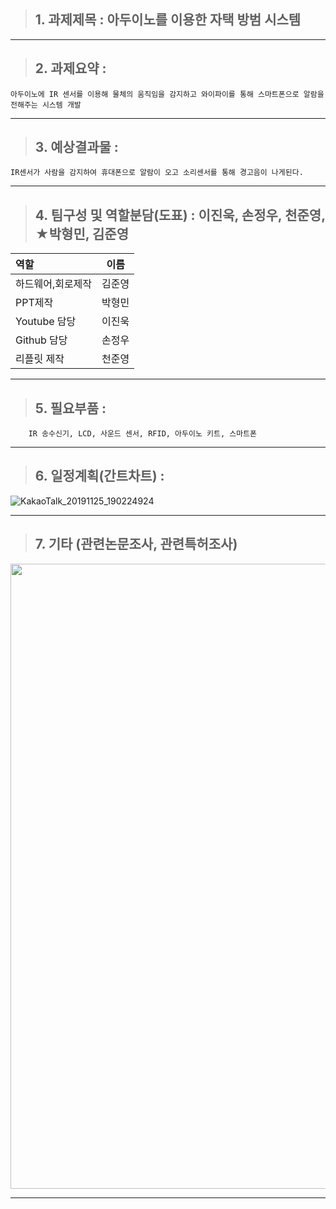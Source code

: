 > ## 1. 과제제목 : 아두이노를 이용한 자택 방범 시스템
* * *

> ## 2. 과제요약 : 
    아두이노에 IR 센서를 이용해 물체의 움직임을 감지하고 와이파이를 통해 스마트폰으로 알람을 전해주는 시스템 개발
* * *

> ## 3. 예상결과물 : 
    IR센서가 사람을 감지하여 휴대폰으로 알람이 오고 소리센서를 통해 경고음이 나게된다.
* * *

> ## 4. 팀구성 및 역할분담(도표) : 이진욱, 손정우, 천준영, ★박형민, 김준영
|역할 |이름|
|:------------|:---------:|
|하드웨어,회로제작| 김준영|
|PPT제작| 박형민|
|Youtube 담당| 이진욱| 
|Github 담당| 손정우|
|리플릿 제작| 천준영| 
* * *

> ## 5. 필요부품 : 
        IR 송수신기, LCD, 사운드 센서, RFID, 아두이노 키트, 스마트폰
* * *

> ## 6. 일정계획(간트차트) : 
![KakaoTalk_20191125_190224924](https://user-images.githubusercontent.com/50895748/69531446-3a506300-0fb7-11ea-811e-d85eb42c449b.png)  
* * *
> ## 7. 기타 (관련논문조사, 관련특허조사)
<div>
<img width=1000 src="https://user-images.githubusercontent.com/50861700/69529173-1559f100-0fb3-11ea-82eb-71327e079d3c.png">
    </div>
    
* * *
